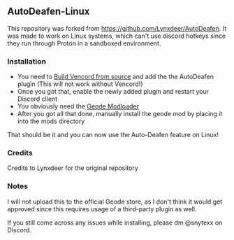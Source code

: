 ## AutoDeafen-Linux

This repository was forked from https://github.com/Lynxdeer/AutoDeafen.
It was made to work on Linux systems, which can't use discord hotkeys since they run through Proton in a sandboxed environment.

### Installation

- You need to [Build Vencord from source](https://docs.vencord.dev/installing/) and add the the AutoDeafen plugin (This will not work without Vencord!)
- Once you got that, enable the newly added plugin and restart your Discord client
- You obviously need the [Geode Modloader](https://geode-sdk.org/) 
- After you got all that done, manually install the geode mod by placing it into the mods directory

That should be it and you can now use the Auto-Deafen feature on Linux!

### Credits

Credits to Lynxdeer for the original repository

### Notes

I will not upload this to the official Geode store, as I don't think it would get approved since this requires usage of a third-party plugin as well.

If you still come across any issues while installing, please dm @snytexx on Discord.

